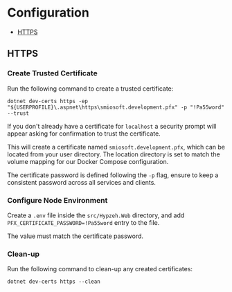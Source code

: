 # Configuration

- [HTTPS](#https)

## HTTPS

### Create Trusted Certificate

Run the following command to create a trusted certificate:

```shell
dotnet dev-certs https -ep "${USERPROFILE}\.aspnet\https\smiosoft.development.pfx" -p "!Pa55word" --trust
```

If you don't already have a certificate for `localhost` a security prompt will appear asking for confirmation to trust the certificate.

This will create a certificate named `smiosoft.development.pfx`, which can be located from your user directory. The location directory is set to match the volume mapping for our Docker Compose configuration.

The certificate password is defined following the `-p` flag, ensure to keep a consistent password across all services and clients.

### Configure Node Environment

Create a `.env` file inside the `src/Hypzeh.Web` directory, and add `PFX_CERTIFICATE_PASSWORD=!Pa55word` entry to the file.

The value must match the certificate password.

### Clean-up

Run the following command to clean-up any created certificates:

```shell
dotnet dev-certs https --clean
```
